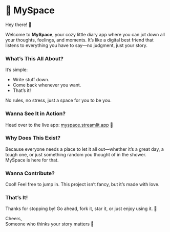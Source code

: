 # 🌟 MySpace  

Hey there! 👋  

Welcome to **MySpace**, your cozy little diary app where you can jot down all your thoughts, feelings, and moments. It’s like a digital best friend that listens to everything you have to say—no judgment, just your story.  

### What’s This All About?  
It’s simple:  
- Write stuff down.  
- Come back whenever you want.  
- That’s it!  

No rules, no stress, just a space for you to be you.  

### Wanna See It in Action?  
Head over to the live app: [myspace.streamlit.app](https://myspace.streamlit.app) 🌟  

### Why Does This Exist?  
Because everyone needs a place to let it all out—whether it’s a great day, a tough one, or just something random you thought of in the shower. MySpace is here for that.  

### Wanna Contribute?  
Cool! Feel free to jump in. This project isn’t fancy, but it’s made with love.  

### That’s It!  
Thanks for stopping by! Go ahead, fork it, star it, or just enjoy using it. 📝  

Cheers,  
Someone who thinks your story matters 💛  
